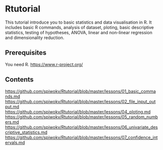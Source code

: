 # Rtutorial
This tutorial introduce you to basic statistics and data visualisation in R. It includes basic R commands, analysis of dataset, ploting, basic descriptive statistics, testing of hypotheses, ANOVA, linear and non-linear regression and dimensionality reduction.
## Prerequisites
You need R.
https://www.r-project.org/
## Contents
https://github.com/spiwokv/Rtutorial/blob/master/lessons/01_basic_commands.md
https://github.com/spiwokv/Rtutorial/blob/master/lessons/02_file_input_output.md
https://github.com/spiwokv/Rtutorial/blob/master/lessons/04_ploting.md
https://github.com/spiwokv/Rtutorial/blob/master/lessons/05_random_numbers.md
https://github.com/spiwokv/Rtutorial/blob/master/lessons/06_univariate_descriptive_statistics.md
https://github.com/spiwokv/Rtutorial/blob/master/lessons/07_confidence_intervals.md
